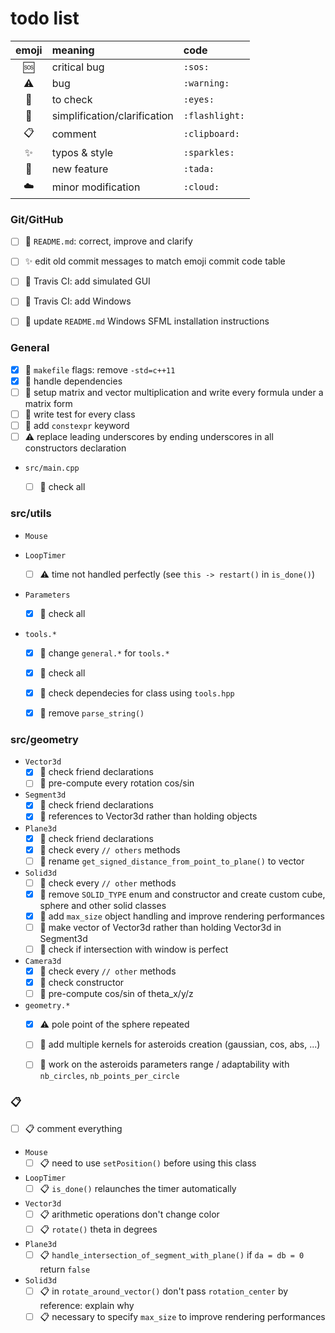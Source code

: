 # todo list

| emoji        | meaning                      | code           |
| :----------: | :--------------------------- | :------------- |
| :sos:        | critical bug                 | `:sos:`        |
| :warning:    | bug                          | `:warning:`    |
| :eyes:       | to check                     | `:eyes:`       |
| :flashlight: | simplification/clarification | `:flashlight:` |
| :clipboard:  | comment                      | `:clipboard:`  |
| :sparkles:   | typos & style                | `:sparkles:`   |
| :tada:       | new feature                  | `:tada:`       |
| :cloud:      | minor modification           | `:cloud:`      |


### Git/GitHub
- [ ] :tada: `README.md`: correct, improve and clarify
- [ ] :sparkles: edit old commit messages to match emoji commit code table
- [ ] :tada: Travis CI: add simulated GUI
- [ ] :tada: Travis CI: add Windows
- [ ] :flashlight: update `README.md` Windows SFML installation instructions


### General
- [x] :eyes: `makefile` flags: remove `-std=c++11`
- [x] :flashlight: handle dependencies
- [ ] :tada: setup matrix and vector multiplication and write every formula under a matrix form
- [ ] :tada: write test for every class
- [ ] :tada: add `constexpr` keyword
- [ ] :warning: replace leading underscores by ending underscores in all constructors declaration

* `src/main.cpp`
    - [ ] :eyes: check all


### src/utils

* `Mouse`

* `LoopTimer`
    - [ ] :warning: time not handled perfectly (see `this -> restart()` in `is_done()`)

* `Parameters`
    - [x] :eyes: check all

* `tools.*`
    - [x] :flashlight: change `general.*` for `tools.*`
    - [x] :eyes: check all
    - [x] :flashlight: check dependecies for class using `tools.hpp`
    - [x] :flashlight: remove `parse_string()`


### src/geometry

* `Vector3d`
    - [x] :eyes: check friend declarations
    - [ ] :tada: pre-compute every rotation cos/sin

* `Segment3d`
    - [x] :eyes: check friend declarations
    - [x] :tada: references to Vector3d rather than holding objects

* `Plane3d`
    - [x] :eyes: check friend declarations
    - [x] :eyes: check every `// others` methods
    - [ ] :flashlight: rename `get_signed_distance_from_point_to_plane()` to vector

* `Solid3d`
    - [ ] :eyes: check every `// other` methods
    - [x] :tada: remove `SOLID_TYPE` enum and constructor and create custom cube, sphere and other solid classes
    - [x] :tada: add `max_size` object handling and improve rendering performances
    - [ ] :tada: make vector of Vector3d rather than holding Vector3d in Segment3d
    - [ ] :eyes: check if intersection with window is perfect

* `Camera3d`
    - [x] :eyes: check every `// other` methods
    - [x] :eyes: check constructor
    - [ ] :tada: pre-compute cos/sin of theta_x/y/z

* `geometry.*`
    - [x] :warning: pole point of the sphere repeated
    - [ ] :tada: add multiple kernels for asteroids creation (gaussian, cos, abs, ...)
    - [ ] :tada: work on the asteroids parameters range / adaptability with `nb_circles`, `nb_points_per_circle`


### :clipboard:
- [ ] :clipboard: comment everything

* `Mouse`
    - [ ] :clipboard: need to use `setPosition()` before using this class
* `LoopTimer`
    - [ ] :clipboard: `is_done()` relaunches the timer automatically
* `Vector3d`
    - [ ] :clipboard: arithmetic operations don't change color
    - [ ] :clipboard: `rotate()` theta in degrees
* `Plane3d`
    - [ ] :clipboard: `handle_intersection_of_segment_with_plane()` if `da = db = 0` return `false`
* `Solid3d`
    - [ ] :clipboard: in `rotate_around_vector()` don't pass `rotation_center` by reference: explain why
    - [ ] :clipboard: necessary to specify `max_size` to improve rendering performances
